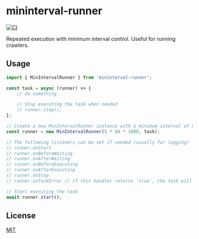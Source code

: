 mininterval-runner
==========

[![CI](https://github.com/magiclen/mininterval-runner/actions/workflows/ci.yml/badge.svg)](https://github.com/magiclen/mininterval-runner/actions/workflows/ci.yml)

Repeated execution with minimum interval control. Useful for running crawlers.

## Usage

```typescript
import { MinIntervalRunner } from 'mininterval-runner';

const task = async (runner) => {
    // do something

    // Stop executing the task when needed
    // runner.stop();
};

// Create a new MinIntervalRunner instance with a minimum interval of 5 minutes and the task function
const runner = new MinIntervalRunner(5 * 60 * 1000, task);

// The following listeners can be set if needed (usually for logging)
// runner.onStart
// runner.onBeforeWaiting
// runner.onAfterWaiting
// runner.onBeforeExecuting
// runner.onAfterExecuting
// runner.onStop
// runner.onTaskError // if this handler returns `true`, the task will restart immediately instead of waiting for the mininterval.

// Start executing the task
await runner.start();
```

## License

[MIT](LICENSE)
